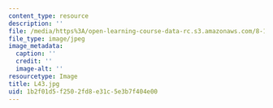 ```yaml
---
content_type: resource
description: ''
file: /media/https%3A/open-learning-course-data-rc.s3.amazonaws.com/8-13-14-experimental-physics-i-ii-junior-lab-fall-2016-spring-2017/1b2f01d5f2502fd8e31c5e3b7f404e00_L43.jpg
file_type: image/jpeg
image_metadata:
  caption: ''
  credit: ''
  image-alt: ''
resourcetype: Image
title: L43.jpg
uid: 1b2f01d5-f250-2fd8-e31c-5e3b7f404e00
---
```

